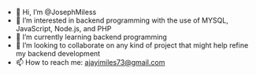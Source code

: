 - 👋 Hi, I’m @JosephMiless
- 👀 I’m interested in backend programming with the use of MYSQL, JavaScript, Node.js, and PHP
- 🌱 I’m currently learning backend programming
- 💞️ I’m looking to collaborate on any kind of project that might help refine my backend development
- 📫 How to reach me: ajayimiles73@gmail.com

<!---
JosephMiless/JosephMiless is a ✨ special ✨ repository because its `README.md` (this file) appears on your GitHub profile.
You can click the Preview link to take a look at your changes.
--->
